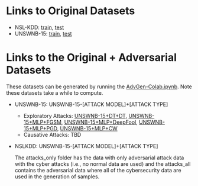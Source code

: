 # Links to Original Datasets 
* NSL-KDD: [train](https://drive.google.com/file/d/14vZAMCPw_65t7YiTnMFXdyxuSTXPhkeT/view?usp=sharing), [test](https://drive.google.com/file/d/1em9zIOtpYnLUlQrrXir8IFPBoKfe58Fo/view?usp=sharing) 
* UNSWNB-15: [train](https://drive.google.com/file/d/1JN8ZIF7CaV4q77cmv8k2dNzPF15XrtMt/view?usp=sharing), [test](https://drive.google.com/file/d/1T0fWZ4MbkQoDLRY73KarUOHAPrukv4Ix/view?usp=sharing) 

# Links to the Original + Adversarial Datasets 
These datasets can be generated by running the [AdvGen-Colab.ipynb](../AdvGen-Colab.ipynb). Note these datasets take a while to compute. 
* UNSWNB-15: UNSWNB-15-[ATTACK MODEL]+[ATTACK TYPE]
  - Exploratory Attacks: [UNSWNB-15+DT+DT](https://drive.google.com/file/d/1x5pF56g7HDzvNAw-0nrP-MBgFdcHKe0Y/view?usp=sharing), [UNSWNB-15+MLP+FGSM](https://drive.google.com/file/d/1-3V2tjwTfIbgs2KBd1TOomrjFpNIRwKP/view?usp=sharing), [UNSWNB-15+MLP+DeepFool](https://drive.google.com/file/d/1-6DiSX3D_bbqDMNw91993cgf_ZlnXedQ/view?usp=sharing), [UNSWNB-15+MLP+PGD](https://drive.google.com/file/d/1-9wVOu8H1WFES5zSlpuhQvPD7f1aIFvl/view?usp=sharing), [UNSWNB-15+MLP+CW]()
  - Causative Attacks: TBD
* NSLKDD: UNSWNB-15-[ATTACK MODEL]+[ATTACK TYPE]


  The attacks_only folder has the data with only adversarial attack data with the cyber attacks (i.e., no normal data are used) and the attacks_all contains the adversarial data where all of the cybersecurity data are used in the generation of samples. 